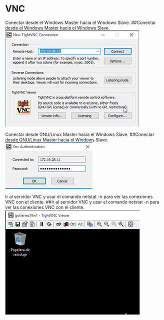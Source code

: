 
# VNC
Conectar desde el Windows Master hacia el Windows Slave.
##Conectar desde el Windows Master hacia el Windows Slave.
![](Imagenes/1.png)

Conectar desde GNU/Linux Master hacia el Windows Slave.
##Conectar desde GNU/Linux Master hacia el Windows Slave.
![](Imagenes/2.png)

Ir al servidor VNC y usar el comando netstat -n para ver las conexiones VNC con el cliente.
##Ir al servidor VNC y usar el comando netstat -n para ver las conexiones VNC con el cliente.
![](Imagenes/3.png)
